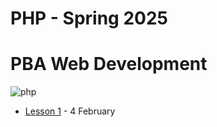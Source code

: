 # PHP - Spring 2025
# PBA Web Development
![php](https://github.com/user-attachments/assets/01d58110-fb15-4696-8bbb-241a0663d9b1)

- [Lesson 1](https://github.com/arturomorarioja-kea/WD_PHP_F25/blob/main/Lesson01/README.md) - 4 February

